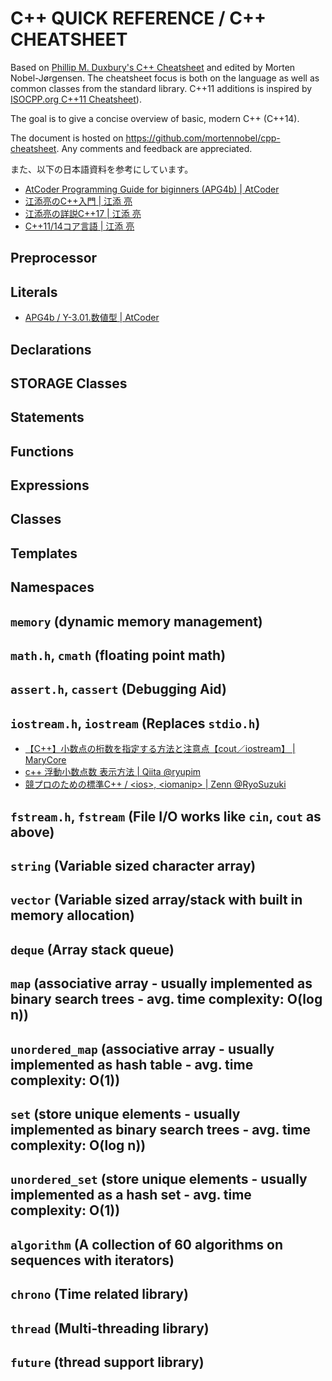# C++ QUICK REFERENCE / C++ CHEATSHEET
Based on <a href="http://www.pa.msu.edu/~duxbury/courses/phy480/Cpp_refcard.pdf">Phillip M. Duxbury's C++ Cheatsheet</a> and edited by Morten Nobel-Jørgensen.
The cheatsheet focus is both on the language as well as common classes from the standard library.
C++11 additions is inspired by <a href="https://isocpp.org/blog/2012/12/c11-a-cheat-sheet-alex-sinyakov">ISOCPP.org C++11 Cheatsheet</a>).

The goal is to give a concise overview of basic, modern C++ (C++14).

The document is hosted on https://github.com/mortennobel/cpp-cheatsheet. Any comments and feedback are appreciated.

また、以下の日本語資料を参考にしています。

- [AtCoder Programming Guide for biginners (APG4b) | AtCoder](https://atcoder.jp/contests/apg4b)
- [江添亮のC++入門 | 江添 亮](https://ezoeryou.github.io/cpp-intro/)
- [江添亮の詳説C++17 | 江添 亮](https://ezoeryou.github.io/cpp17book/)
- [C++11/14コア言語 | 江添 亮](https://ezoeryou.github.io/cpp-book/C++11-Syntax-and-Feature.xhtml)

## Preprocessor



## Literals

- [APG4b / Y-3.01.数値型 | AtCoder](https://atcoder.jp/contests/apg4b/tasks/APG4b_y)

## Declarations



## STORAGE Classes



## Statements



## Functions



## Expressions



## Classes



## Templates



## Namespaces



## `memory` (dynamic memory management)



## `math.h`, `cmath` (floating point math)



## `assert.h`, `cassert` (Debugging Aid)



## `iostream.h`, `iostream` (Replaces `stdio.h`)

- [【C++】小数点の桁数を指定する方法と注意点【cout／iostream】 | MaryCore](https://marycore.jp/prog/cpp/stream-format-float/)
- [c++ 浮動小数点数 表示方法 | Qiita @ryupim](https://qiita.com/ryupim/items/1cbeb860d4a2f056358a)
- [競プロのための標準C++ / \<ios\>, \<iomanip\> | Zenn @RyoSuzuki](https://zenn.dev/reputeless/books/standard-cpp-for-competitive-programming/viewer/library-ios-iomanip)

## `fstream.h`, `fstream` (File I/O works like `cin`, `cout` as above)




## `string` (Variable sized character array)



## `vector` (Variable sized array/stack with built in memory allocation)



## `deque` (Array stack queue)



## `map` (associative array - usually implemented as binary search trees - avg. time complexity: O(log n))



## `unordered_map` (associative array - usually implemented as hash table - avg. time complexity: O(1))



## `set` (store unique elements - usually implemented as binary search trees - avg. time complexity: O(log n))



## `unordered_set` (store unique elements - usually implemented as a hash set - avg. time complexity: O(1))



## `algorithm` (A collection of 60 algorithms on sequences with iterators)



## `chrono` (Time related library)



## `thread` (Multi-threading library)



## `future` (thread support library)


